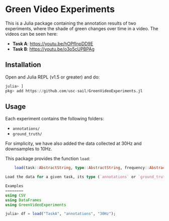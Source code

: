 Green Video Experiments
=======================
This is a Julia package containing the annotation results of two experiments, where the shade of green changes over time in a video. The videos can be seen here:

 - **Task A**: https://youtu.be/hOPfInpDD9E
 - **Task B**: https://youtu.be/o3o5cUPBPAg


Installation
------------
Open and Julia REPL (v1.5 or greater) and do:
 
```julia
julia> ] 
pkg> add https://github.com/usc-sail/GreenVideoExperiments.jl
```
 
Usage
-----
Each experiment contains the following folders:

 - `annotations/`
 - `ground_truth/`

For simplicity, we have also added the data collected at 30Hz and downsamples to 10Hz.

This package provides the function `load`:

```julia
	load(task::AbstractString, type::AbstractString, frequency::AbstractString)

Load the data for a given task, its type (`annotations` or `ground_truth`), and its frequency (`10Hz` or `30Hz`).

Examples
========
using CSV
using DataFrames
using GreenVideoExperiments

julia> df = load("TaskA", "annotations", "30Hz");
```